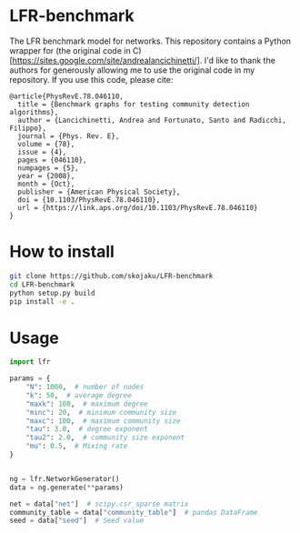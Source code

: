 # LFR-benchmark

The LFR benchmark model for networks. This repository contains a Python wrapper for (the original code in C)[https://sites.google.com/site/andrealancichinetti/]. I'd like to thank the authors for generously allowing me to use the original code in my repository. If you use this code, please cite:
```
@article{PhysRevE.78.046110,
  title = {Benchmark graphs for testing community detection algorithms},
  author = {Lancichinetti, Andrea and Fortunato, Santo and Radicchi, Filippo},
  journal = {Phys. Rev. E},
  volume = {78},
  issue = {4},
  pages = {046110},
  numpages = {5},
  year = {2008},
  month = {Oct},
  publisher = {American Physical Society},
  doi = {10.1103/PhysRevE.78.046110},
  url = {https://link.aps.org/doi/10.1103/PhysRevE.78.046110}
}
```


# How to install

```bash
git clone https://github.com/skojaku/LFR-benchmark
cd LFR-benchmark
python setup.py build
pip install -e .
```

# Usage

```python
import lfr

params = {
    "N": 1000,  # number of nodes
    "k": 50,  # average degree
    "maxk": 100,  # maximum degree
    "minc": 20,  # minimum community size
    "maxc": 100,  # maximum community size
    "tau": 3.0,  # degree exponent
    "tau2": 2.0,  # community size exponent
    "mu": 0.5,  # Mixing rate
}


ng = lfr.NetworkGenerator()
data = ng.generate(**params)

net = data["net"]  # scipy.csr_sparse matrix
community_table = data["community_table"]  # pandas DataFrame
seed = data["seed"]  # Seed value
```
